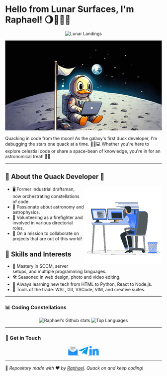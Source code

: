 # Hello from Lunar Surfaces, I'm Raphael! 🌖👨‍💻✨

<p align="center">
  <img src="https://komarev.com/ghpvc/?username=rphlr&label=Lunar+Landings&color=green" alt="Lunar Landings"/>
</p>

![Duck on the Moon Coding](https://raw.githubusercontent.com/rphlr/rphlr/main/imgs/Duckstronaut_Coding_Odyssey.gif)

Quacking in code from the moon! As the galaxy's first duck developer, I'm debugging the stars one quack at a time. 🚀🦆💻 Whether you're here to explore celestial code or share a space-bean of knowledge, you're in for an astronomical treat! 🌠✨


---

## 🦆 About the Quack Developer 🦆
<picture>
  <img align="right" src="imgs/coding.gif" width = 250px>
</picture>

- 🖥️ Former industrial draftsman, now orchestrating constellations of code.
- 🌃 Passionate about astronomy and astrophysics.
- 🚒 Volunteering as a firefighter and involved in various directorial roles.
- 🚁 On a mission to collaborate on projects that are out of this world!

## 🚀 Skills and Interests

- 🌌 Mastery in SCCM, server setups, and multiple programming languages.
- 🛠️ Seasoned in web design, photo and video editing.
- 🦐 Always learning new tech from HTML to Python, React to Node.js.
- 🌠 Tools of the trade: WSL, Git, VSCode, VIM, and creative suites.

---

### 📊 Coding Constellations

<div align="center">
	<img src="https://github-readme-stats.vercel.app/api?username=rphlr&show_icons=true&locale=en&layout=compact&line_height=20&title_color=7A7ADB&icon_color=2234AE&text_color=D3D3D3&bg_color=0,000000,130F40" alt="Raphael's Github stats">
  <img src="https://github-readme-stats.vercel.app/api/top-langs/?username=rphlr&layout=compact&theme=midnight-purple" alt="Top Languages" />
</div>

---

### 📡 Get in Touch

<div align="center">
  <a href="mailto:contact@rphlr.ch">
    <img src="https://raw.githubusercontent.com/rphlr/rphlr/main/imgs/email.png" width="30" height="30" />
  </a>
  <a href="https://SuisseLibre.t.me">
    <img src="https://raw.githubusercontent.com/rphlr/rphlr/main/imgs/telegram.png" width="30" height="30" />
  </a>
  <a href="https://www.linkedin.com/in/rphlr">
    <img src="https://raw.githubusercontent.com/rphlr/rphlr/main/imgs/linkedin.png" width="30" height="30" />
  </a>
</div>

---

🦆 _Repository made with ❤️ by [Raphael](https://github.com/rphlr). Quack on and keep coding!_
